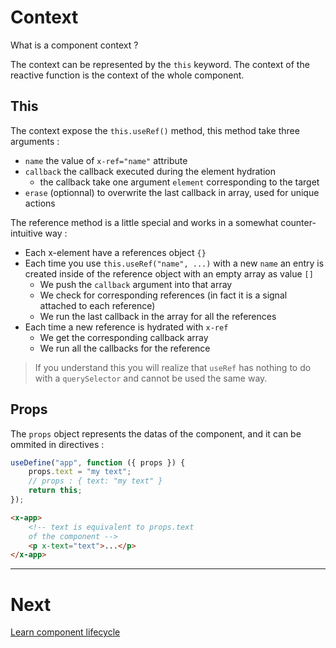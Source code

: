 # Context

What is a component context ?

The context can be represented by the `this` keyword. The context of the reactive function is the context of the whole component.

## This

The context expose the `this.useRef()` method, this method take three arguments :

-   `name` the value of `x-ref="name"` attribute
-   `callback` the callback executed during the element hydration
    -   the callback take one argument `element` corresponding to the target
-   `erase` (optionnal) to overwrite the last callback in array, used for unique actions

The reference method is a little special and works in a somewhat counter-intuitive way :

-   Each x-element have a references object `{}`
-   Each time you use `this.useRef("name", ...)` with a new `name` an entry is created inside of the reference object with an empty array as value `[]`
    -   We push the `callback` argument into that array
    -   We check for corresponding references (in fact it is a signal attached to each reference)
    -   We run the last callback in the array for all the references
-   Each time a new reference is hydrated with `x-ref`
    -   We get the corresponding callback array
    -   We run all the callbacks for the reference

> If you understand this you will realize that `useRef` has nothing to do with a `querySelector` and cannot be used the same way.

## Props

The `props` object represents the datas of the component, and it can be ommited in directives :

```js
useDefine("app", function ({ props }) {
    props.text = "my text";
    // props : { text: "my text" }
    return this;
});
```

```html
<x-app>
    <!-- text is equivalent to props.text
    of the component -->
    <p x-text="text">...</p>
</x-app>
```

---

# Next

[Learn component lifecycle](./lifecycle.md)

